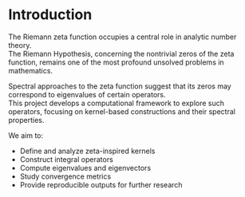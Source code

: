 # Introduction

The Riemann zeta function occupies a central role in analytic number theory.  
The Riemann Hypothesis, concerning the nontrivial zeros of the zeta function, remains one of the most profound unsolved problems in mathematics.

Spectral approaches to the zeta function suggest that its zeros may correspond to eigenvalues of certain operators.  
This project develops a computational framework to explore such operators, focusing on kernel-based constructions and their spectral properties.

We aim to:
- Define and analyze zeta-inspired kernels
- Construct integral operators
- Compute eigenvalues and eigenvectors
- Study convergence metrics
- Provide reproducible outputs for further research
